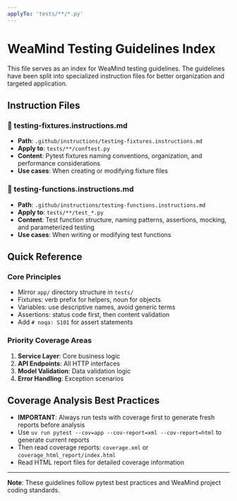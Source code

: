 ```yaml
---
applyTo: 'tests/**/*.py'
---
```


# WeaMind Testing Guidelines Index

This file serves as an index for WeaMind testing guidelines. The guidelines have been split into specialized instruction files for better organization and targeted application.

## Instruction Files

### 🔧 testing-fixtures.instructions.md
- **Path**: `.github/instructions/testing-fixtures.instructions.md`
- **Apply to**: `tests/**/conftest.py`
- **Content**: Pytest fixtures naming conventions, organization, and performance considerations
- **Use cases**: When creating or modifying fixture files

### 🧪 testing-functions.instructions.md
- **Path**: `.github/instructions/testing-functions.instructions.md`
- **Apply to**: `tests/**/test_*.py`
- **Content**: Test function structure, naming patterns, assertions, mocking, and parameterized testing
- **Use cases**: When writing or modifying test functions

## Quick Reference

### Core Principles
- Mirror `app/` directory structure in `tests/`
- Fixtures: verb prefix for helpers, noun for objects
- Variables: use descriptive names, avoid generic terms
- Assertions: status code first, then content validation
- Add `# noqa: S101` for assert statements

### Priority Coverage Areas
1. **Service Layer**: Core business logic
2. **API Endpoints**: All HTTP interfaces
3. **Model Validation**: Data validation logic
4. **Error Handling**: Exception scenarios

## Coverage Analysis Best Practices
- **IMPORTANT**: Always run tests with coverage first to generate fresh reports before analysis
- Use `uv run pytest --cov=app --cov-report=xml --cov-report=html` to generate current reports
- Then read coverage reports: `coverage.xml` or `coverage_html_report/index.html`
- Read HTML report files for detailed coverage information

---

**Note**: These guidelines follow pytest best practices and WeaMind project coding standards.
